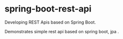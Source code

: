 # spring-boot-rest-api
Developing REST Apis based on Spring Boot.

Demonstrates simple rest api based on spring boot, jpa .

